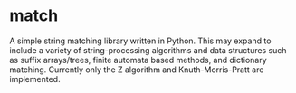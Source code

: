 # match
A simple string matching library written in Python. This may expand to
include a variety of string-processing algorithms and data structures such
as suffix arrays/trees, finite automata based methods, and dictionary matching. Currently only the Z algorithm and Knuth-Morris-Pratt are implemented.
